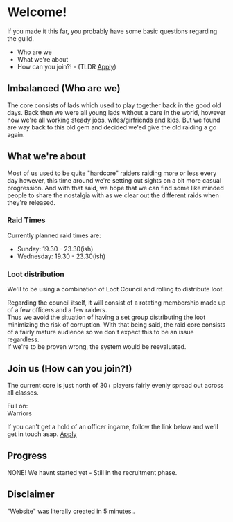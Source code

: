 # Welcome!

If you made it this far, you probably have some basic questions regarding the guild.
- Who are we
- What we're about
- How can you join?! - (TLDR [Apply](https://forms.gle/L4999y2iGFdHx6Sf9))

## Imbalanced (Who are we)

The core consists of lads which used to play together back in the good old days. 
Back then we were all young lads without a care in the world, however now we're all working steady
jobs, wifes/girfriends and kids. But we found are way back to this old gem and decided we'ed give
the old raiding a go again.

## What we're about

Most of us used to be quite "hardcore" raiders raiding more or less every day however, this time around
we're setting out sights on a bit more casual progression. And with that said, we hope that we can
find some like minded people to share the nostalgia with as we clear out the different raids when they're
released.

### Raid Times
Currently planned raid times are:
* Sunday: 19.30 - 23.30(ish)
* Wednesday: 19.30 - 23.30(ish)

### Loot distribution
We'll to be using a combination of Loot Council and rolling to distribute loot.

Regarding the council itself, it will consist of a rotating membership made up of a few officers and a few raiders.  
Thus we avoid the situation of having a set group distributing the loot minimizing the risk of corruption. With that being said, the raid core consists of a fairly mature audience so we don't expect this to be an issue regardless.  
If we're to be proven wrong, the system would be reevaluated.

## Join us (How can you join?!)

The current core is just north of 30+ players fairly evenly spread out across all classes.  

Full on:  
Warriors

If you can't get a hold of an officer ingame, follow the link below and we'll get in touch asap.
[Apply](https://forms.gle/L4999y2iGFdHx6Sf9)

## Progress

NONE! We havnt started yet - Still in the recruitment phase.

## Disclaimer

"Website" was literally created in 5 minutes..
